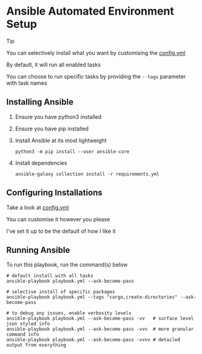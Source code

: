 # Ansible Automated Environment Setup

> [!TIP]
> You can selectively install what you want by customising the [config.yml](./config.yml)
> 
> By default, it will run all enabled tasks
>
> You can choose to run specific tasks by providing the `--tags` parameter with task names

## Installing Ansible

1. Ensure you have python3 installed
2. Ensure you have pip installed
3. Install Ansible at its most lightweight

    ```shell
    python3 -m pip install --user ansible-core
    ```

4. Install dependencies

    ```shell
    ansible-galaxy collection install -r requirements.yml
    ```

## Configuring Installations

Take a look at [config.yml](./config.yml)

You can customise it however you please

I've set it up to be the default of how I like it

## Running Ansible

To run this playbook, run the command(s) below

```shell
# default install with all tasks
ansible-playbook playbook.yml --ask-become-pass

# selective install of specific packages
ansible-playbook playbook.yml --tags "cargo,create-directories" --ask-become-pass

# to debug any issues, enable verbosity levels
ansible-playbook playbook.yml --ask-become-pass -vv   # surface level json styled info
ansible-playbook playbook.yml --ask-become-pass -vvv  # more granular command info
ansible-playbook playbook.yml --ask-become-pass -vvvv # detailed output from everything
```
